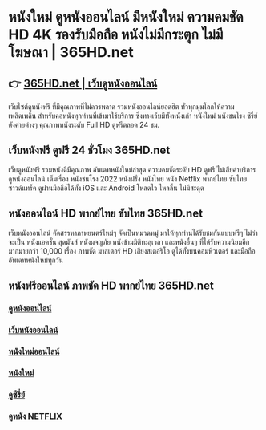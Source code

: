 # หนังใหม่ ดูหนังออนไลน์ มีหนังใหม่ ความคมชัด HD 4K รองรับมือถือ หนังไม่มีกระตุก ไม่มีโฆษณา | 365HD.net

## 👉 [ 365HD.net | เว็บดูหนังออนไลน์ ](https://bit.ly/3U8YlIR)

เว็บไซต์ดูหนังฟรี ที่มีคุณภาพที่ไม่ควรพลาด รวมหนังออนไลน์ยอดฮิต ทั่วทุกมุมโลกให้ความเพลิดเพลิน สำหรับคอหนังทุกท่านที่เข้ามาใช้บริการ ซึ่งทางเว็บมีทั้งหนังเก่า หนังใหม่ หนังชนโรง ซีรี่ย์ดังค่ายต่างๆ คุณภาพหนังระดับ Full HD ดูฟรีตลอด 24 ชม.

## เว็บหนังฟรี ดูฟรี 24 ชั่วโมง 365HD.net

เว็บดูหนังฟรี รวมหนังดีมีคุณภาพ อัพเดทหนังใหม่ล่าสุด ความคมชัดระดับ HD ดูฟรี ไม่เสียค่าบริการ ดูหนังออนไลน์ เต็มเรื่อง หนังชนโรง 2022 หนังฝรั่ง หนังไทย หนัง Netflix พากย์ไทย ซับไทย ซาวด์แทร็ค ดูผ่านมือถือได้ทั้ง iOS และ Android โหลดไว ไหลลื่น ไม่มีสะดุด

## หนังออนไลน์ HD พากย์ไทย ซับไทย 365HD.net

เว็บหนังออนไลน์ คัดสรรหาภาพยนตร์ใหม่ๆ จัดเป็นหมวดหมู่ มาให้ทุกท่านได้รับชมกันแบบฟรีๆ ไม่ว่าจะเป็น หนังแอคชั่น สุดมันส์ หนังผจญภัย หนังข้ามมิติทะลุเวลา และหนังอื่นๆ ที่ได้รับความนิยมอีกมากมายกว่า 10,000 เรื่อง ภาพชัด มาสเตอร์ HD เสียงสเตอริโอ ดูได้ทั้งบนคอมพิวเตอร์ และมือถือ อัพเดทหนังใหม่ทุกวัน

## หนังฟรีออนไลน์ ภาพชัด HD พากย์ไทย 365HD.net

### [ดูหนังออนไลน์](https://bit.ly/3U8YlIR)
### [เว็บหนังออนไลน์](https://bit.ly/3U8YlIR)
### [หนังใหม่ออนไลน์](https://bit.ly/3U8YlIR)
### [หนังใหม่](https://bit.ly/3S5tuen)
### [ดูซีรี่ย์](https://bit.ly/3DlLflt)
### [ดูหนัง NETFLIX](https://bit.ly/3qGyB91)
